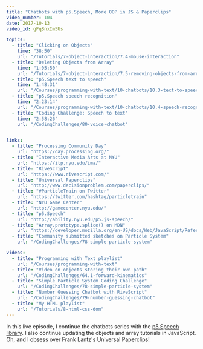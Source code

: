 ```yaml
---
title: "Chatbots with p5.Speech, More OOP in JS & Paperclips"
video_number: 104
date: 2017-10-13
video_id: gFqBnxIm5Us

topics:
  - title: "Clicking on Objects"
    time: "38:50"
    url: "/Tutorials/7-object-interaction/7.4-mouse-interaction"
  - title: "Deleting Objects from Array"
    time: "1:05:50"
    url: "/Tutorials/7-object-interaction/7.5-removing-objects-from-array"
  - title: "p5.Speech text to speech"
    time: "1:48:31"
    url: "/Courses/programming-with-text/10-chatbots/10.3-text-to-speech"
  - title: "p5.Speech speech recognition"
    time: "2:23:14"
    url: "/Courses/programming-with-text/10-chatbots/10.4-speech-recognition"
  - title: "Coding Challenge: Speech to text"
    time: "2:58:26"
    url: "/CodingChallenges/80-voice-chatbot"


links:
  - title: "Processing Community Day"
    url: "https://day.processing.org/"
  - title: "Interactive Media Arts at NYU"
    url: "https://itp.nyu.edu/ima/"
  - title: "RiveScript"
    url: "https://www.rivescript.com/"
  - title: "Universal Paperclips"
    url: "http://www.decisionproblem.com/paperclips/"
  - title: "#ParticleTrain on Twitter"
    url: "https://twitter.com/hashtag/particletrain"
  - title: "NYU Game Center"
    url: "http://gamecenter.nyu.edu/"
  - title: "p5.Speech"
    url: "http://ability.nyu.edu/p5.js-speech/"
  - title: "Array.prototype.splice() on MDN"
    url: "https://developer.mozilla.org/en-US/docs/Web/JavaScript/Reference/Global_Objects/Array/splice"
  - title: "Community submitted sketches on Particle System"
    url: "/CodingChallenges/78-simple-particle-system"

videos:
  - title: "Programming with Text playlist"
    url: "/Courses/programming-with-text"
  - title: "Video on objects storing their own path"
    url: "/CodingChallenges/64.1-forward-kinematics"
  - title: "Simple Particle System Coding Challenge"
    url: "/CodingChallenges/78-simple-particle-system"
  - title: "Number Guessing Chatbot with RiveScript"
    url: "/CodingChallenges/79-number-guessing-chatbot"
  - title: "My HTML playlist"
    url: "/Tutorials/8-html-css-dom"
---
```


In this live episode, I continue the chatbots series with the [p5.Speech library](http://ability.nyu.edu/p5.js-speech/). I also continue updating the objects and array tutorials in JavaScript.  
Oh, and I obsess over Frank Lantz's Universal Paperclips!

